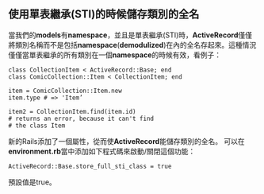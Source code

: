 ## 使用單表繼承(STI)的時候儲存類別的全名

當我們的**models**有**namespace**，並且是單表繼承(STI)時，**ActiveRecord**僅僅將類別名稱而不是包括**namespace**(**demodulized**)在內的全名存起來。這種情況僅僅當單表繼承的所有類別在一個**namespace**的時候有效，看例子：

	class CollectionItem < ActiveRecord::Base; end
	class ComicCollection::Item < CollectionItem; end

	item = ComicCollection::Item.new
	item.type # => 'Item’

	item2 = CollectionItem.find(item.id)
	# returns an error, because it can't find
	# the class Item
      
新的Rails添加了一個屬性，從而使**ActiveRecord**能儲存類別的全名。
可以在**environment.rb**當中添加如下程式碼來啟動/關閉這個功能：

	ActiveRecord::Base.store_full_sti_class = true
                             
預設值是true。